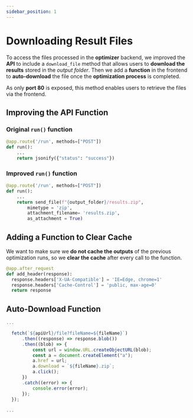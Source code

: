 ```yaml
---
sidebar_position: 1
---
```


# Downloading Result Files

To access the files processed in the **optimizer** backend, we improved the **API** to include a `download_file` method that allows users to **download the results** stored in the _output folder_. Then we add a **function** in the frontend to **auto-download** the file once the **optimization process** is completed.

As only **port 80** is exposed, this method enables users to retrieve the files via the frontend.

## Improving the API Function

### Original `run()` function
```py title="optimiser/server.py"
@app.route('/run', methods=["POST"])
def run():
    ...
    return jsonify({"status": "success"})
```

### Improved `run()` function
```py title="optimiser/server.py"
@app.route('/run', methods=["POST"])
def run():
    ...
    return send_file(f"{output_folder}/results.zip",
        mimetype = 'zip',
        attachment_filename= 'results.zip',
        as_attachment = True)
```

## Adding a Function to Clear Cache

We want to make sure we **do not cache the outputs** of the previous optimization runs, so we **clear the cache** after every call to the function.

```py title="optimiser/server.py"
@app.after_request
def add_header(response):
  response.headers['X-UA-Compatible'] = 'IE=Edge, chrome=1'
  response.headers['Cache-Control'] = 'public, max-age=0'
  return response
```

## Auto-Download Function

```js
...

  fetch(`${apiUrl}/file?fileName=${fileName}`)
      .then((response) => response.blob())
      .then((blob) => {
          const url = window.URL.createObjectURL(blob);
          const a = document.createElement("a");
          a.href = url;
          a.download = `${fileName}.zip`;
          a.click();
      })
      .catch((error) => {
          console.error(error);
      });
  });
  
...
```